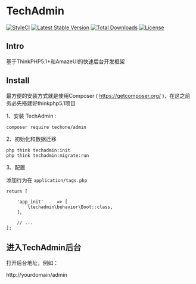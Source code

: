 TechAdmin
=====

[![StyleCI](https://github.styleci.io/repos/149270146/shield?style=plastic&branch=master)](https://github.styleci.io/repos/149270146)
[![Latest Stable Version](https://poser.pugx.org/techone/admin/v/stable)](https://packagist.org/packages/techone/admin)
[![Total Downloads](https://poser.pugx.org/techone/admin/downloads)](https://packagist.org/packages/techone/admin)
[![License](https://poser.pugx.org/techone/admin/license)](https://packagist.org/packages/techone/admin)

## Intro

基于ThinkPHP5.1+和AmazeUI的快速后台开发框架

## Install

最方便的安装方式就是使用Composer ( https://getcomposer.org/ )，在这之前务必先搭建好thinkphp5.1项目

1、安装 TechAdmin :

```
composer require techone/admin
```

2、初始化和数据迁移

```
php think techadmin:init
php think techadmin:migrate:run
```

3、配置

添加行为在 `application/tags.php`

```
return [

    'app_init'     => [
        \techadmin\behavior\Boot::class,
    ],

    // ...
];
```

## 进入TechAdmin后台

打开后台地址，例如：

http://yourdomain/admin
